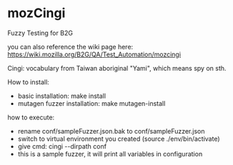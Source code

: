 # mozCingi
Fuzzy Testing for B2G

you can also reference the wiki page here: https://wiki.mozilla.org/B2G/QA/Test_Automation/mozcingi

Cingi: vocabulary from Taiwan aboriginal "Yami", which means spy on sth.

How to install:

  - basic installation: make install
  - mutagen fuzzer installation: make mutagen-install

how to execute:

  - rename conf/sampleFuzzer.json.bak to conf/sampleFuzzer.json
  - switch to virtual environment you created (source ./env/bin/activate)
  - give cmd: cingi --dirpath conf
  - this is a sample fuzzer, it will print all variables in configuration
